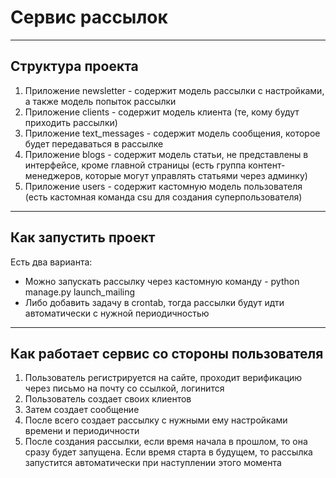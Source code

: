 # Сервис рассылок
***
## Структура проекта
1. Приложение newsletter - содержит модель рассылки с настройками, а также модель попыток рассылки
2. Приложение clients - содержит модель клиента (те, кому будут приходить рассылки)
3. Приложение text_messages - содержит модель сообщения, которое будет передаваться в рассылке
4. Приложение blogs - содержит модель статьи, не представлены в интерфейсе, кроме главной страницы (есть группа контент-менеджеров, которые могут управлять статьями через админку)
5. Приложение users - содержит кастомную модель пользователя  (есть кастомная команда csu для создания суперпользователя) 
***
## Как запустить проект
Есть два варианта:
* Можно запускать рассылку через кастомную команду - python manage.py launch_mailing
* Либо добавить задачу в crontab, тогда рассылки будут идти автоматически с нужной периодичностью
***
## Как работает сервис со стороны пользователя
1. Пользователь регистрируется на сайте, проходит верификацию через письмо на почту со ссылкой, логинится
2. Пользователь создает своих клиентов
3. Затем создает сообщение
4. После всего создает рассылку с нужными ему настройками времени и периодичности
5. После создания рассылки, если время начала в прошлом, то она сразу будет запущена. Если время старта в будущем, то рассылка запустится автоматически при наступлении этого момента
